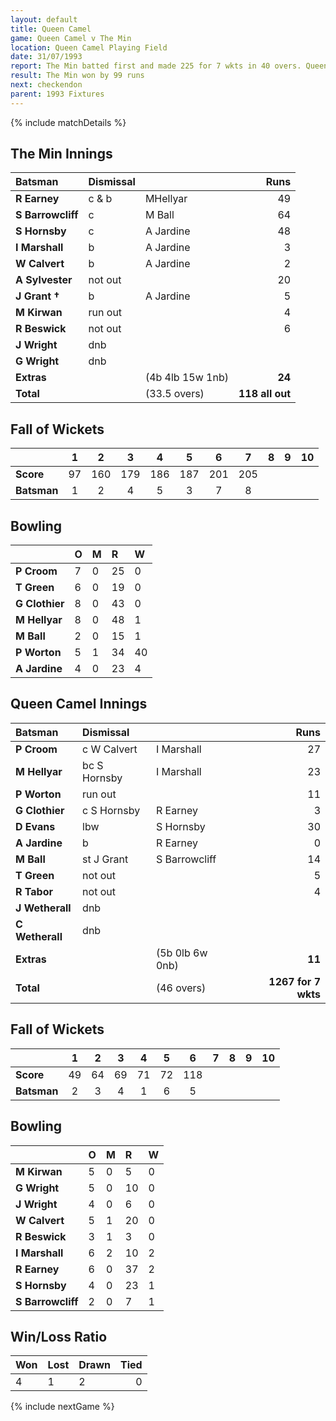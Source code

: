 ```yaml
---
layout: default
title: Queen Camel
game: Queen Camel v The Min
location: Queen Camel Playing Field
date: 31/07/1993
report: The Min batted first and made 225 for 7 wkts in 40 overs. Queen Camel replied with 126 for 7 wkts in 40 overs
result: The Min won by 99 runs
next: checkendon
parent: 1993 Fixtures
---
```


{% include matchDetails %}

## The Min Innings

| Batsman | Dismissal |  | Runs |
|:---|:---|---|---:|
| **R Earney** | c & b | MHellyar | 49 |
| **S Barrowcliff** | c | M Ball | 64 |
| **S Hornsby** | c | A Jardine | 48 |
| **I Marshall** | b | A Jardine | 3 |
| **W Calvert** | b | A Jardine | 2 |
| **A Sylvester** | not out |  | 20 |
| **J Grant &#8224;** | b | A Jardine | 5 |
| **M Kirwan** | run out |  | 4 |
| **R Beswick** | not out |  | 6 |
| **J Wright** | dnb |  |  |
| **G Wright** | dnb |  |  |
| **Extras** | | (4b 4lb 15w 1nb) | **24** |
| **Total** | | (33.5 overs) | **118 all out** |

## Fall of Wickets

| | 1 | 2 | 3 | 4 | 5 | 6 | 7 | 8 | 9 | 10 |
|---|:---:|:---:|:---:|:---:|:---:|:---:|:---:|:---:|:---:|:---:|
| **Score** | 97 | 160 | 179 | 186 | 187 | 201 | 205 |  |  |  |
| **Batsman** | 1 | 2 | 4 | 5 | 3 | 7 | 8 |  |  |  |

## Bowling

| | O | M | R | W |
|---|:---|:---|:---|:---|
| **P Croom** | 7 | 0 | 25 | 0 |
| **T Green** | 6 | 0 | 19 | 0 |
| **G Clothier** | 8 | 0 | 43 | 0 |
| **M Hellyar** | 8 | 0 | 48 | 1 |
| **M Ball** | 2 | 0 | 15 | 1 |
| **P Worton** | 5 | 1 | 34 | 40 |
| **A Jardine** | 4 | 0 | 23 | 4 |


## Queen Camel Innings

| Batsman | Dismissal |  | Runs |
|:---|:---|---|---:|
| **P Croom** | c W Calvert | I Marshall | 27 |
| **M Hellyar** | bc S Hornsby | I Marshall | 23 |
| **P Worton** | run out |  | 11 |
| **G Clothier** | c S Hornsby | R Earney | 3 |
| **D Evans** | lbw | S Hornsby | 30 |
| **A Jardine** | b | R Earney | 0 |
| **M Ball** | st J Grant | S Barrowcliff | 14 |
| **T Green** | not out |  | 5 |
| **R Tabor** | not out |  | 4 |
| **J Wetherall** | dnb |  |  |
| **C Wetherall** | dnb |  |  |
| **Extras** | | (5b 0lb 6w 0nb) | **11** |
| **Total** | | (46 overs) | **1267 for 7 wkts** |

## Fall of Wickets

| | 1 | 2 | 3 | 4 | 5 | 6 | 7 | 8 | 9 | 10 |
|---|:---:|:---:|:---:|:---:|:---:|:---:|:---:|:---:|:---:|:---:|
| **Score** | 49 | 64 | 69 | 71 | 72 | 118 |  |  |  |  |
| **Batsman** | 2 | 3 | 4 | 1 | 6 | 5 |  |  |  |  |

## Bowling

| | O | M | R | W |
|---|:---|:---|:---|:---|
| **M Kirwan** | 5 | 0 | 5 | 0 |
| **G Wright** | 5 | 0 | 10 | 0 |
| **J Wright** | 4 | 0 | 6 | 0 |
| **W Calvert** | 5 | 1 | 20 | 0 |
| **R Beswick** | 3 | 1 | 3 | 0 |
| **I Marshall** | 6 | 2 | 10 | 2 |
| **R Earney** | 6 | 0 | 37 | 2 |
| **S Hornsby** | 4 | 0 | 23 | 1 |
| **S Barrowcliff** | 2 | 0 | 7 | 1 |

## Win/Loss Ratio

| Won | Lost | Drawn | Tied |
|:---|:---|:---|---:|
| 4 | 1 | 2 | 0 |

{% include nextGame %}